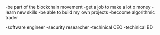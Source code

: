 <!-- why am i learning vyper and python -->
-be part of the blockchain movement
-get a job to make a lot o money
-learn new skills
-be able to build my own projects
-becoome algorithmic trader

<!-- wht do you to do/be when finish this course -->
-software engineer
-security researcher
-techinical CEO
-techinical BD

<!-- what are the steps am i going to take to reach there -->

